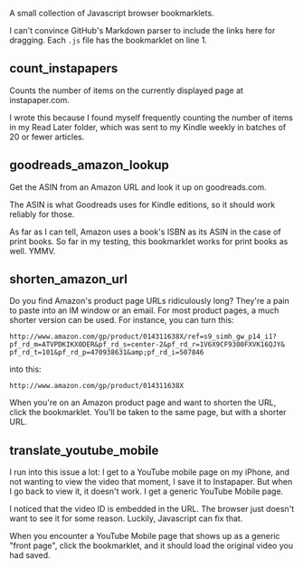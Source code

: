 
A small collection of Javascript browser bookmarklets.

I can't convince GitHub's Markdown parser to include the links here for
dragging. Each `.js` file has the bookmarklet on line 1.

## count\_instapapers ##

Counts the number of items on the currently displayed page at instapaper.com.

I wrote this because I found myself frequently counting the number of items in
my Read Later folder, which was sent to my Kindle weekly in batches of 20
or fewer articles.

## goodreads\_amazon\_lookup ##

Get the ASIN from an Amazon URL and look it up on goodreads.com.

The ASIN is what Goodreads uses for Kindle editions, so it should work
reliably for those.

As far as I can tell, Amazon uses a book's ISBN as its ASIN in the case of
print books. So far in my testing, this bookmarklet works for print books as
well. YMMV.

## shorten\_amazon\_url ##

Do you find Amazon's product page URLs ridiculously long? They're a pain to
paste into an IM window or an email. For most product pages, a much shorter
version can be used. For instance, you can turn this:

```
http://www.amazon.com/gp/product/014311638X/ref=s9_simh_gw_p14_i1?
pf_rd_m=ATVPDKIKX0DER&pf_rd_s=center-2&pf_rd_r=1V6X9CF9300FXVK16QJY&
pf_rd_t=101&pf_rd_p=470938631&amp;pf_rd_i=507846
```

into this:

```
http://www.amazon.com/gp/product/014311638X
```

When you're on an Amazon product page and want to shorten the URL, click the
bookmarklet. You'll be taken to the same page, but with a shorter URL.

## translate\_youtube\_mobile ##

I run into this issue a lot: I get to a YouTube mobile page on my iPhone, and
not wanting to view the video that moment, I save it to Instapaper. But when
I go back to view it, it doesn't work. I get a generic YouTube Mobile page.

I noticed that the video ID is embedded in the URL. The browser just doesn't
want to see it for some reason. Luckily, Javascript can fix that.

When you encounter a YouTube Mobile page that shows up as a generic "front
page", click the bookmarklet, and it should load the original video you had
saved.

